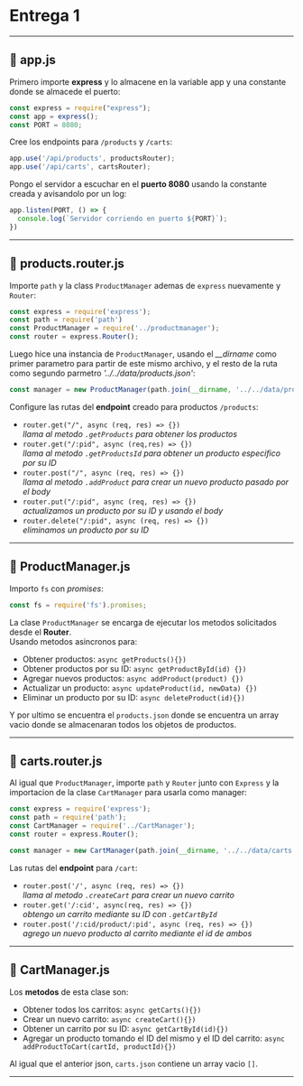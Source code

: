 # Entrega 1
---

## 📄 app.js

Primero importe **express** y lo almacene en la variable app y una constante donde se almacede el puerto:

```js
const express = require("express");
const app = express();
const PORT = 8080;
```

Cree los endpoints para `/products` y `/carts`:

```js
app.use('/api/products', productsRouter);
app.use('/api/carts', cartsRouter);
```

Pongo el servidor a escuchar en el **puerto 8080** usando la constante creada y avisandolo por un log:

```js
app.listen(PORT, () => {
  console.log(`Servidor corriendo en puerto ${PORT}`);
})
```

---

## 📄 products.router.js

Importe `path` y la class `ProductManager` ademas de `express` nuevamente y `Router`:

```js
const express = require('express');
const path = require('path')
const ProductManager = require('../productmanager');
const router = express.Router();
```

Luego hice una instancia de `ProductManager`, usando el *__dirname* como primer parametro para partir de este mismo archivo, y el resto de la ruta como segundo parmetro *'../../data/products.json'*:

```js
const manager = new ProductManager(path.join(__dirname, '../../data/products.json'));
```

Configure las rutas del **endpoint** creado para productos `/products`:  

- `router.get("/", async (req, res) => {})`  
  *llama al metodo `.getProducts` para obtener los productos*
- `router.get("/:pid", async (req,res) => {})`  
  *llama al metodo `.getProductsId` para obtener un producto especifico por su ID*
- `router.post("/", async (req, res) => {})`  
  *llama al metodo `.addProduct` para crear un nuevo producto pasado por el body*  
- `router.put("/:pid", async (req, res) => {})`  
  *actualizamos un producto por su ID y usando el body*  
- `router.delete("/:pid", async (req, res) => {})`  
  *eliminamos un producto por su ID*  

---

## 📄 ProductManager.js

Importo `fs` con *promises*:

```js
const fs = require('fs').promises;
```

La clase `ProductManager` se encarga de ejecutar los metodos solicitados desde el **Router**.  
Usando metodos asincronos para:

- Obtener productos: `async getProducts(){})`
- Obtener productos por su ID: `async getProductById(id) {})`
- Agregar nuevos productos: `async addProduct(product) {})`
- Actualizar un producto: `async updateProduct(id, newData) {})`
- Eliminar un producto por su ID: `async deleteProduct(id){})`

Y por ultimo se encuentra el `products.json` donde se encuentra un array vacio donde se almacenaran todos los objetos de productos.

---

## 📄 carts.router.js

Al igual que `ProductManager`, importe `path` y `Router` junto con `Express` y la importacion de la clase `CartManager` para usarla como manager:

```js
const express = require('express');
const path = require('path');
const CartManager = require('../CartManager');
const router = express.Router();

const manager = new CartManager(path.join(__dirname, '../../data/carts.json'));
```

Las rutas del **endpoint** para `/cart`:

- `router.post('/', async (req, res) => {})`  
  *llama al metodo `.createCart` para crear un nuevo carrito*  
- `router.get('/:cid', async(req, res) => {})`  
  *obtengo un carrito mediante su ID con `.getCartById`*  
- `router.post('/:cid/product/:pid', async (req, res) => {})`  
  *agrego un nuevo producto al carrito mediante el id de ambos*  

---

## 📄 CartManager.js

Los **metodos** de esta clase son:

- Obtener todos los carritos: `async getCarts(){})`
- Crear un nuevo carrito: `async createCart(){})`
- Obtener un carrito por su ID: `async getCartById(id){})`
- Agregar un producto tomando el ID del mismo y el ID del carrito: `async addProductToCart(cartId, productId){})`

Al igual que el anterior json, `carts.json` contiene un array vacio `[]`.

---
